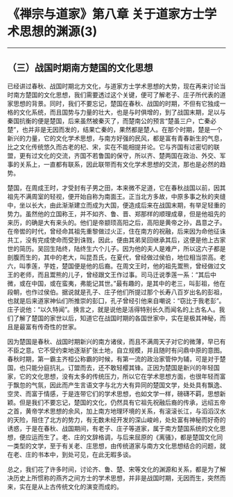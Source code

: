 # 《禅宗与道家》第八章 关于道家方士学术思想的渊源(3)

------

## （三）战国时期南方楚国的文化思想

已经讲过春秋、战国时期北方文化，与道家方士学术思想的大势，现在再来讨论当时南方楚国的文化思想，我们需要透过这个关键，便可了解老子、庄子所代表的道家思想的背景。同时，我们不要忘记，楚国在春秋、战国的时期，不但有它独成一格的文化系统，而且国势与力量的壮大，也是与时俱增的，到了战国末期，足以与秦国抗衡的便是楚国，后来虽然被秦灭了，而楚南公的预言“楚虽三户，亡秦必楚”，也并非是无因而发的，结果亡秦的，果然都是楚人。在那个时期，楚是一个新兴的力量，它的文化学术思想，与南方好强的民风，都是富有青春新生的气息，比之文化传统悠久而古老的杞、宋，实在不能相提并论。它与齐国有过密切的联盟，更有过文化的交流，齐国不若鲁国的保守，所以齐、楚两国在政治、外交、军事的关系上，一直都有联系，因此联带而有文化学术思想的交流，那也是必然的趋势。

楚国，在周成王时，才受封有子男之田，本来微不足道，它在春秋战国以前，因其祖先不满周室的轻视，便开始自称为南面王。正当北方多故，中原多事之秋的夹缝中，坐以长大，由此渐渐建立而成为大国，便造成后来在战国末期，有举足轻重的势力。虽然他的立国称王，并不如齐、鲁、晋、郑那样的顺理成章，但是他祖先的来历，的确是大有来头的。他们是帝颛顼高阳之后，高阳是黄帝之孙，昌意之子。在帝喾的时代，曾经命其祖先重黎做过火正，住在南方的祝融，后来因为命他征诛共工，没有完成使命而受到诛戮，因此，便由其弟吴回继承其后，这便是他上古家世的简历。吴回生陆终，陆终生六个儿子。因为他的夫人是难产，所以这六子都是剖腹而生的，其中的老大，叫昆吾氏，在夏代，曾经做过侯伯，地位相当崇高。老六，叫季莲，芋姓，楚国便是他的后裔。在周文王时，他的祖先鬻熊，曾经做过文王的老师，而且鬻熊的儿子，曾经跟文王作过事。司马迁说季莲一系：“其后中微，或在中国，或在蛮夷，弗能记其世。”最有趣的，是其中的老三，叫彭祖，他在段朝，也作过侯伯。据说就是孔子、庄子他们所提过那个长寿八百岁出名的彭祖，也就是后来道家神仙们所推崇的彭囗，孔子曾经引他来自嘲说：“窃比于我老彭”。庄子说他：“以久特闻”。换言之，就是说他是活得特别长久而闻名的上古名人。我们了解了楚国的家世以后，知道它在战国时期的各国世家中，实在是极其神秘，而且是最富有传奇性的世家。

因为楚国是春秋、战国时期新兴的南方诸侯，而且不满周天子对它的微薄，早已有不臣之意。它不受约束地逐渐扩张土地，自立规模，并且随时有问鼎中原的意图。春秋时期，第一霸主齐桓公称霸的时候，有第一流的政治家管仲为辅，可是对于楚国，也只能分庭抗礼。订盟而去，还不敢轻樱其锋。正因为楚国是新兴的年轻国家，它的文化思想，没有太多的传统压力，所以它在学术思想方面，也很年轻而富于飘忽的气氛，因此而产生言语文字与北方大有异同的楚国文学，处处具有飘逸、空灵、而富于情感，于是连带它们的学术思想，也如文学一样，磅礴不羁，思想新颖。但是我们不要忘记，楚国的文化，仍然具有它祖先祝融后裔的传承，远绍五帝之首，黄帝学术思想的余风，加上南方地理环境的关系，有滚滚长江，与滔滔汉水的天险，阻住了北方的势力，有无数未经开发的深山峻岭，处处富有神秘而好奇的诱惑，于是在春秋、战国期间，有老子、庄子等道家，属于南方楚国系统的文化思想，便应运而生了。老、庄的文辞格调，与后来屈原的《离骚》，都是楚国文化同一类型的文学，至于有关老、庄思想，由传统道家与南方文化思想结合的问题，就在老、庄的书本中，到处可见，在此无暇多谈。

总之，我们花了许多时间，讨论齐、鲁、楚、宋等文化的渊源和关系，都是为了解决历史上所惯称的燕齐之间方士的学术思想，并非是战国时期，无因而生，突然而来，实在是从上古传统文化的演变而成的。


